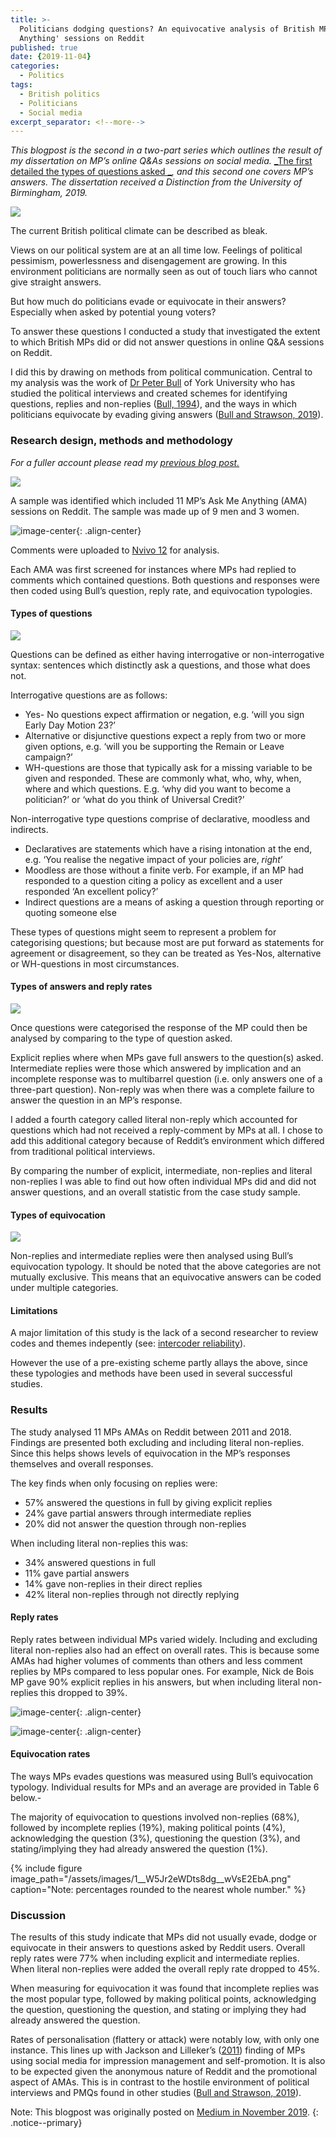 ```yaml
---
title: >-
  Politicians dodging questions? An equivocative analysis of British MPs 'Ask Me
  Anything' sessions on Reddit
published: true
date: {2019-11-04}
categories:
  - Politics
tags:
  - British politics
  - Politicians
  - Social media
excerpt_separator: <!--more-->
---
```

_This blogpost is the second in a two-part series which outlines the result of my dissertation on MP’s online Q&As sessions on social media._ [_The first detailed the types of questions asked _](/_posts/2019-11-04-british-politicians-amas-reddit-thematic-analysis)_, and this second one covers MP’s answers. The dissertation received a Distinction from the University of Birmingham, 2019._

![](/assets/images/0__mJ8VPU1azTAQ2Q6d.jpg)

The current British political climate can be described as bleak.

Views on our political system are at an all time low. Feelings of political pessimism, powerlessness and disengagement are growing. In this environment politicians are normally seen as out of touch liars who cannot give straight answers.

But how much do politicians evade or equivocate in their answers? Especially when asked by potential young voters?

To answer these questions I conducted a study that investigated the extent to which British MPs did or did not answer questions in online Q&A sessions on Reddit.

I did this by drawing on methods from political communication. Central to my analysis was the work of [Dr Peter Bull](https://scholar.google.com/citations?user=QOvz1wYAAAAJ&hl=en) of York University who has studied the political interviews and created schemes for identifying questions, replies and non-replies ([Bull, 1994](https://journals.sagepub.com/doi/10.1177/0261927X94132002)), and the ways in which politicians equivocate by evading giving answers ([Bull and Strawson, 2019](https://academic.oup.com/pa/advance-article-abstract/doi/10.1093/pa/gsz003/5307955)).

### Research design, methods and methodology

_For a fuller account please read my_ [_previous blog post._](https://medium.com/p/e8aaa2f6315f/)

![](/assets/images/1__TdhTIHYjoiu6EJKxPvarJQ.png)

A sample was identified which included 11 MP’s Ask Me Anything (AMA) sessions on Reddit. The sample was made up of 9 men and 3 women.

![image-center](/assets/images/1__Dy2XEFkzms33IlfXuxdDYQ.png){: .align-center}

Comments were uploaded to [Nvivo 12](https://en.wikipedia.org/wiki/NVivo) for analysis.

Each AMA was first screened for instances where MPs had replied to comments which contained questions. Both questions and responses were then coded using Bull’s question, reply rate, and equivocation typologies.

#### Types of questions

![](/assets/images/1__tdeXkonq__oIYRLLCs0bHUA.png)

Questions can be defined as either having interrogative or non-interrogative syntax: sentences which distinctly ask a questions, and those what does not.

Interrogative questions are as follows:

*   Yes- No questions expect affirmation or negation, e.g. ‘will you sign Early Day Motion 23?’
*   Alternative or disjunctive questions expect a reply from two or more given options, e.g. ‘will you be supporting the Remain or Leave campaign?’
*   WH-questions are those that typically ask for a missing variable to be given and responded. These are commonly what, who, why, when, where and which questions. E.g. ‘why did you want to become a politician?’ or ‘what do you think of Universal Credit?’

Non-interrogative type questions comprise of declarative, moodless and indirects.

*   Declaratives are statements which have a rising intonation at the end, e.g. ‘You realise the negative impact of your policies are, _right_’
*   Moodless are those without a finite verb. For example, if an MP had responded to a question citing a policy as excellent and a user responded ‘An excellent policy?’
*   Indirect questions are a means of asking a question through reporting or quoting someone else

These types of questions might seem to represent a problem for categorising questions; but because most are put forward as statements for agreement or disagreement, so they can be treated as Yes-Nos, alternative or WH-questions in most circumstances.

#### Types of answers and reply rates

![](/assets/images/1__90ENTFIrTeWyrcnNV5Mg8g.png)

Once questions were categorised the response of the MP could then be analysed by comparing to the type of question asked.

Explicit replies where when MPs gave full answers to the question(s) asked. Intermediate replies were those which answered by implication and an incomplete response was to multibarrel question (i.e. only answers one of a three-part question). Non-reply was when there was a complete failure to answer the question in an MP’s response.

I added a fourth category called literal non-reply which accounted for questions which had not received a reply-comment by MPs at all. I chose to add this additional category because of Reddit’s environment which differed from traditional political interviews.

By comparing the number of explicit, intermediate, non-replies and literal non-replies I was able to find out how often individual MPs did and did not answer questions, and an overall statistic from the case study sample.

#### Types of equivocation

![](/assets/images/1__ZfEGZujrdc0__qK65dGbH8Q.png)

Non-replies and intermediate replies were then analysed using Bull’s equivocation typology. It should be noted that the above categories are not mutually exclusive. This means that an equivocative answers can be coded under multiple categories.

#### Limitations

A major limitation of this study is the lack of a second researcher to review codes and themes indepently (see: [intercoder reliability](https://methods.sagepub.com/reference/encyclopedia-of-survey-research-methods/n228.xml)).

However the use of a pre-existing scheme partly allays the above, since these typologies and methods have been used in several successful studies.

### Results

The study analysed 11 MPs AMAs on Reddit between 2011 and 2018. Findings are presented both excluding and including literal non-replies. Since this helps shows levels of equivocation in the MP’s responses themselves and overall responses.

The key finds when only focusing on replies were:

*   57% answered the questions in full by giving explicit replies
*   24% gave partial answers through intermediate replies
*   20% did not answer the question through non-replies

When including literal non-replies this was:

*   34% answered questions in full
*   11% gave partial answers
*   14% gave non-replies in their direct replies
*   42% literal non-replies through not directly replying

#### Reply rates

Reply rates between individual MPs varied widely. Including and excluding literal non-replies also had an effect on overall rates. This is because some AMAs had higher volumes of comments than others and less comment replies by MPs compared to less popular ones. For example, Nick de Bois MP gave 90% explicit replies in his answers, but when including literal non-replies this dropped to 39%.

![image-center](/assets/images/1__pgMcno__LuIFKlwLKcc8s__A.png){: .align-center}

![image-center](/assets/images/1__gJV__Xeug9FIoe4M8mHzcaA.png){: .align-center}

#### Equivocation rates

The ways MPs evades questions was measured using Bull’s equivocation typology. Individual results for MPs and an average are provided in Table 6 below.-

The majority of equivocation to questions involved non-replies (68%), followed by incomplete replies (19%), making political points (4%), acknowledging the question (3%), questioning the question (3%), and stating/implying they had already answered the question (1%).

{% include figure image_path="/assets/images/1__W5Jr2eWDts8dg__wVsE2EbA.png" caption="Note: percentages rounded to the nearest whole number." %}

### Discussion

The results of this study indicate that MPs did not usually evade, dodge or equivocate in their answers to questions asked by Reddit users. Overall reply rates were 77% when including explicit and intermediate replies. When literal non-replies were added the overall reply rate dropped to 45%.

When measuring for equivocation it was found that incomplete replies was the most popular type, followed by making political points, acknowledging the question, questioning the question, and stating or implying they had already answered the question.

Rates of personalisation (flattery or attack) were notably low, with only one instance. This lines up with Jackson and Lilleker’s ([2011](https://www.tandfonline.com/doi/abs/10.1080/13572334.2011.545181)) finding of MPs using social media for impression management and self-promotion. It is also to be expected given the anonymous nature of Reddit and the promotional aspect of AMAs. This is in contrast to the hostile environment of political interviews and PMQs found in other studies ([Bull and Strawson, 2019](https://academic.oup.com/pa/advance-article-abstract/doi/10.1093/pa/gsz003/5307955)).

Note: This blogpost was originally posted on [Medium in November 2019](https://mediun.com/@naiyanjones/politicians-dodging-questions-how-much-do-british-politicians-equivocate-in-online-q-as-358fd981bca1).
{: .notice--primary}
